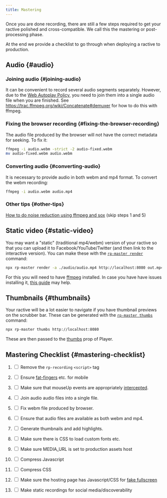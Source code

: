 ```yaml
---
title: Mastering
---
```


Once you are done recording, there are still a few steps required to get your ractive polished and cross-compatible. We call this the mastering or post-processing phase.

At the end we provide a checklist to go through when deploying a ractive to production.

## Audio {#audio}

### Joining audio {#joining-audio}

It can be convenient to record several audio segments separately. However, due to the <a href="https://developer.mozilla.org/en-US/docs/Web/Media/Autoplay_guide#The_play()_method">Web Autoplay Policy</a>, you need to join them into a single audio file when you are finished. See <a href="https://trac.ffmpeg.org/wiki/Concatenate#demuxer">https://trac.ffmpeg.org/wiki/Concatenate#demuxer</a> for how to do this with ffmpeg.

### Fixing the browser recording {#fixing-the-browser-recording}
The audio file produced by the browser will not have the correct metadata for seeking. To fix it:

```bash
ffmpeg -i audio.webm -strict -2 audio-fixed.webm
mv audio-fixed.webm audio.webm
```

### Converting audio {#converting-audio}
It is necessary to provide audio in both webm and mp4 format. To convert the webm recording:

```bash
ffmpeg -i audio.webm audio.mp4
```

### Other tips {#other-tips}

[How to do noise reduction using ffmpeg and sox](http://www.zoharbabin.com/how-to-do-noise-reduction-using-ffmpeg-and-sox/) (skip steps 1 and 5)

## Static video {#static-video}

You may want a "static" (traditional mp4/webm) version of your ractive so that you can upload it to Facebook/YouTube/Twitter (and then link to the interactive version). You can make these with the [`rp-master render`](/docs/rp-master/render) command:

```bash
npx rp-master render -a ./audio/audio.mp4 http://localhost:8080 out.mp4
```

For this you will need to have [ffmpeg](https://ffmpeg.org/download.html) installed. In case you have have issues installing it, [this guide](https://github.com/adaptlearning/adapt_authoring/wiki/Installing-FFmpeg) may help.

## Thumbnails {#thumbnails}

Your ractive will be a lot easier to navigate if you have thumbnail previews on the scrubber bar. These can be generated with the [`rp-master thumbs`](/docs/rp-master/thumbs) command:

```bash
npx rp-master thumbs http://localhost:8080
```

These are then passed to the [thumbs](/docs/reference/Player#thumbs) prop of Player.

## Mastering Checklist {#mastering-checklist}

1. <input type="checkbox"/> Remove the <code>rp-recording</code> <code class="language-html">&lt;script&gt;</code> tag

1. <input type="checkbox"/> Ensure <a href="/docs/guide/authoring/#fat-fingers">fat-fingers</a> etc. for mobile

1. <input type="checkbox"/> Make sure that mouseUp events are appropriately <a href="/docs/guide/authoring#canvas-clicks">intercepted</a>.

1. <input type="checkbox"/> Join audio audio files into a single file.

1. <input type="checkbox"/> Fix webm file produced by browser.

1. <input type="checkbox"/> Ensure that audio files are available as both webm and mp4.

1. <input type="checkbox"/> Generate thumbnails and add highlights.

1. <input type="checkbox"/> Make sure there is CSS to load custom fonts etc.
1. <input type="checkbox"/> Make sure MEDIA_URL is set to production assets host
1. <input type="checkbox"/> Compress Javascript
1. <input type="checkbox"/> Compress CSS
1. <input type="checkbox"/> Make sure the hosting page has Javascript/CSS for <a href="/docs/guide/authoring#fake-fullscreen">fake fullscreen</a>
1. <input type="checkbox"/> Make static recordings for social media/discoverability